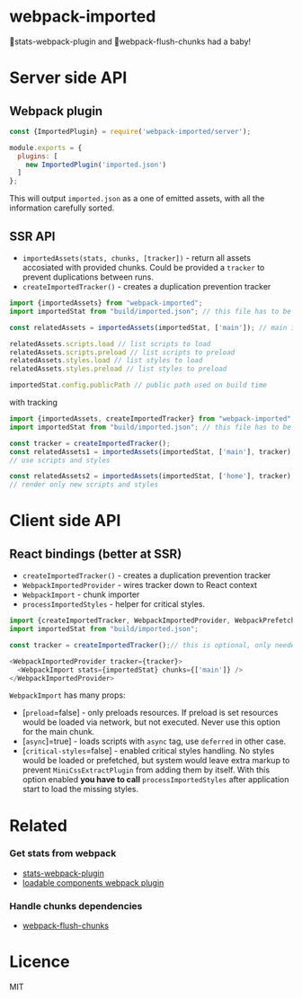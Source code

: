 webpack-imported
======
📝stats-webpack-plugin and 💩webpack-flush-chunks had a baby!


# Server side API
## Webpack plugin
```js
const {ImportedPlugin} = require('webpack-imported/server');

module.exports = {
  plugins: [
    new ImportedPlugin('imported.json')
  ]
};
```
This will output `imported.json` as a one of emitted assets, with all the information carefully sorted.

## SSR API
- `importedAssets(stats, chunks, [tracker])` - return all assets accosiated with provided chunks.
Could be provided a `tracker` to prevent duplications between runs.
- `createImportedTracker()` - creates a duplication prevention tracker

```js
import {importedAssets} from "webpack-imported";
import importedStat from "build/imported.json"; // this file has to be generated

const relatedAssets = importedAssets(importedStat, ['main']); // main is your "main" bundle

relatedAssets.scripts.load // list scripts to load
relatedAssets.scripts.preload // list scripts to preload
relatedAssets.styles.load // list styles to load
relatedAssets.styles.preload // list styles to preload

importedStat.config.publicPath // public path used on build time
```

with tracking
```js
import {importedAssets, createImportedTracker} from "webpack-imported";
import importedStat from "build/imported.json"; // this file has to be generated

const tracker = createImportedTracker();
const relatedAssets1 = importedAssets(importedStat, ['main'], tracker);
// use scripts and styles

const relatedAssets2 = importedAssets(importedStat, ['home'], tracker);
// render only new scripts and styles
```

# Client side API

## React bindings (better at SSR)
- `createImportedTracker()` - creates a duplication prevention tracker
- `WebpackImportedProvider` - wires tracker down to React context
- `WebpackImport` - chunk importer
- `processImportedStyles` - helper for critical styles.
```js
import {createImportedTracker, WebpackImportedProvider, WebpackPrefetch} from "webpack-imported/react";
import importedStat from "build/imported.json";

const tracker = createImportedTracker();// this is optional, only needed is you render is multipart(head/body)

<WebpackImportedProvider tracker={tracker}>
  <WebpackImport stats={importedStat} chunks={['main']} />
</WebpackImportedProvider>  
```

`WebpackImport` has many props:
- [`preload`=false] - only preloads resources. If preload is set resources would be loaded via network, but not executed. 
Never use this option for the main chunk.
- [`async`]=true] - loads scripts with `async` tag, use `deferred` in other case.
- [`critical-styles`=false] - enabled critical styles handling. No styles would be loaded or prefetched,
but system would leave extra markup to prevent `MiniCssExtractPlugin` from adding them by itself.
With this option enabled __you have to call__ `processImportedStyles` after application start to load the missing styles. 



# Related
### Get stats from webpack
- [stats-webpack-plugin](https://github.com/unindented/stats-webpack-plugin)
- [loadable components webpack plugin](https://github.com/smooth-code/loadable-components/tree/master/packages/webpack-plugin)

### Handle chunks dependencies
- [webpack-flush-chunks](https://github.com/faceyspacey/webpack-flush-chunks)


# Licence 
MIT